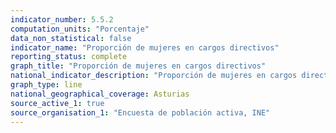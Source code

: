 ```yaml
---
indicator_number: 5.5.2
computation_units: "Porcentaje"
data_non_statistical: false
indicator_name: "Proporción de mujeres en cargos directivos"
reporting_status: complete
graph_title: "Proporción de mujeres en cargos directivos"
national_indicator_description: "Proporción de mujeres en cargos directivos"
graph_type: line
national_geographical_coverage: Asturias
source_active_1: true
source_organisation_1: "Encuesta de población activa, INE"
---
```

